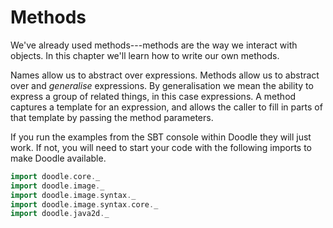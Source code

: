 # Methods

We've already used methods---methods are the way we interact with objects.
In this chapter we'll learn how to write our own methods.

Names allow us to abstract over expressions.
Methods allow us to abstract over and *generalise* expressions.
By generalisation we mean the ability to express a group of related things, in this case expressions.
A method captures a template for an expression, and allows the caller to fill in parts of that template by passing the method parameters.

<div class="callout callout-info">
If you run the examples from the SBT console within Doodle they will just work. If not, you will need to start your code with the following imports to make Doodle available.

```scala mdoc:silent
import doodle.core._
import doodle.image._
import doodle.image.syntax._
import doodle.image.syntax.core._
import doodle.java2d._
```
</div>


